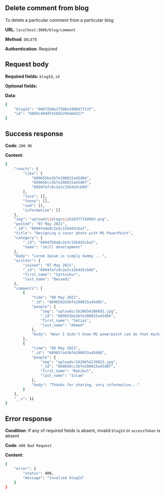 ## Delete comment from blog
To delete a particular comment from a particular blog

**URL**: `localhost:3000/blog/comment`

**Method**: `DELETE`

**Authentication**: Required

## Request body
**Required fields:** `blogId`, `id`

**Optional fields:**

**Data**:
```bash
{
    "blogId": "606f2b0e17586e3480477137",
    "id": "6089c40ddfe5685294ab6327"
}
```

## Success response
**Code**: `200 OK`

**Content**:
```bash
{
    "reacts": {
        "like": [
            "609655be3bfe280015a45d04",
            "609656cc3bfe280015a45d07",
            "6094fafc8c2e3c15b4d3cb9d"
        ],
        "love": [],
        "funny": [],
        "sad": [],
        "informative": []
    },
    "img": "uploads\\blogs\\1620377310963.png",
    "posted": "07 May 2021",
    "_id": "6094fede8c2e3c15b4d3cba7",
    "title": "Designing a cover photo with MS PowerPoint",
    "category": {
        "_id": "6094fb9a8c2e3c15b4d3cba2",
        "name": "skill development"
    },
    "body": "Lorem Ipsum is simply dummy ...",
    "writter": {
        "joined": "07 May 2021",
        "_id": "6094fafc8c2e3c15b4d3cb9d",
        "first_name": "Sattvikur",
        "last_name": "Dwivedi"
    },
    "comments": [
        {
            "time": "08 May 2021",
            "_id": "6096562d3bfe280015a45d05",
            "people": {
                "img": "uploads/1620654288692.jpg",
                "_id": "609655be3bfe280015a45d04",
                "first_name": "Imtiaz",
                "last_name": "Ahmed"
            },
            "body": "Wow! I didn't know MS powerpoint can do that much things!"
        },
        {
            "time": "08 May 2021",
            "_id": "609657a43bfe280015a45d08",
            "people": {
                "img": "uploads/1620654239923.jpg",
                "_id": "609656cc3bfe280015a45d07",
                "first_name": "Rakibul",
                "last_name": "Islam"
            },
            "body": "Thanks for sharing, very informative..."
        }
    ],
    "__v": 11
}
```

## Error response
**Condition**: If any of required fields is absent, invalid `blogId` or `accessToken` is absent

**Code**: `400 Bad Request`

**Content**:
```bash
{
    "error": {
        "status": 400,
        "message": "Invalied blogId"
    }
}
```